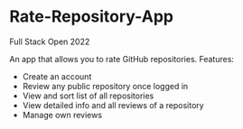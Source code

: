 # Rate-Repository-App
Full Stack Open 2022

An app that allows you to rate GitHub repositories.
Features: 
- Create an account
- Review any public repository once logged in
- View and sort list of all repositories
- View detailed info and all reviews of a repository
- Manage own reviews
